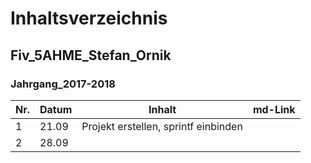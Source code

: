# Inhaltsverzeichnis  
## Fiv_5AHME_Stefan_Ornik
### Jahrgang_2017-2018

| Nr. | Datum |                  Inhalt                      |           md-Link            |
|-----|-------|----------------------------------------------|------------------------------|
|  1  | 21.09 |Projekt erstellen, sprintf einbinden          |                              |
|  2  | 28.09 |                                              |                              |
